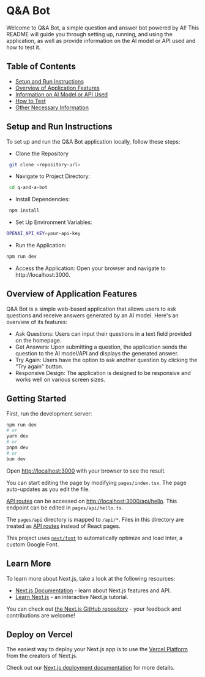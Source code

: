 # Q&A Bot

Welcome to Q&A Bot, a simple question and answer bot powered by AI! This README will guide you through setting up, running, and using the application, as well as provide information on the AI model or API used and how to test it.

## Table of Contents

- [Setup and Run Instructions](#setup-and-run-instructions)
- [Overview of Application Features](#overview-of-application-features)
- [Information on AI Model or API Used](#information-on-ai-model-or-api-used)
- [How to Test](#how-to-test)
- [Other Necessary Information](#other-necessary-information)

## Setup and Run Instructions

To set up and run the Q&A Bot application locally, follow these steps:

- Clone the Repository

```bash
 git clone <repository-url>
```

- Navigate to Project Directory:

```bash
 cd q-and-a-bot
```

- Install Dependencies:

```bash
 npm install
```

- Set Up Environment Variables:

```bash
OPENAI_API_KEY=your-api-key
```

- Run the Application:

```bash
npm run dev
```

- Access the Application:
  Open your browser and navigate to http://localhost:3000.

## Overview of Application Features

Q&A Bot is a simple web-based application that allows users to ask questions and receive answers generated by an AI model. Here's an overview of its features:

- Ask Questions: Users can input their questions in a text field provided on the homepage.
- Get Answers: Upon submitting a question, the application sends the question to the AI model/API and displays the generated answer.
- Try Again: Users have the option to ask another question by clicking the "Try again" button.
- Responsive Design: The application is designed to be responsive and works well on various screen sizes.

## Getting Started

First, run the development server:

```bash
npm run dev
# or
yarn dev
# or
pnpm dev
# or
bun dev
```

Open [http://localhost:3000](http://localhost:3000) with your browser to see the result.

You can start editing the page by modifying `pages/index.tsx`. The page auto-updates as you edit the file.

[API routes](https://nextjs.org/docs/api-routes/introduction) can be accessed on [http://localhost:3000/api/hello](http://localhost:3000/api/hello). This endpoint can be edited in `pages/api/hello.ts`.

The `pages/api` directory is mapped to `/api/*`. Files in this directory are treated as [API routes](https://nextjs.org/docs/api-routes/introduction) instead of React pages.

This project uses [`next/font`](https://nextjs.org/docs/basic-features/font-optimization) to automatically optimize and load Inter, a custom Google Font.

## Learn More

To learn more about Next.js, take a look at the following resources:

- [Next.js Documentation](https://nextjs.org/docs) - learn about Next.js features and API.
- [Learn Next.js](https://nextjs.org/learn) - an interactive Next.js tutorial.

You can check out [the Next.js GitHub repository](https://github.com/vercel/next.js/) - your feedback and contributions are welcome!

## Deploy on Vercel

The easiest way to deploy your Next.js app is to use the [Vercel Platform](https://vercel.com/new?utm_medium=default-template&filter=next.js&utm_source=create-next-app&utm_campaign=create-next-app-readme) from the creators of Next.js.

Check out our [Next.js deployment documentation](https://nextjs.org/docs/deployment) for more details.
